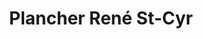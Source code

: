 ---
title: "Plancher René St-Cyr"
url: /notre-dame-du-mont-carmel/plancher-rene-st-cyr/
shop: shop
---